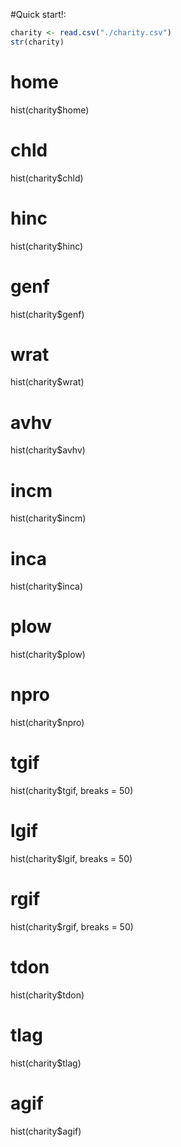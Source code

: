 #Quick start!:

```r
charity <- read.csv("./charity.csv")
str(charity)
```

# home
hist(charity$home)

# chld
hist(charity$chld)

# hinc
hist(charity$hinc)

# genf
hist(charity$genf)

# wrat
hist(charity$wrat)

# avhv
hist(charity$avhv)

# incm
hist(charity$incm)

# inca
hist(charity$inca)

# plow
hist(charity$plow)

# npro
hist(charity$npro)

# tgif
hist(charity$tgif, breaks = 50)

# lgif
hist(charity$lgif, breaks = 50)

# rgif
hist(charity$rgif, breaks = 50)

# tdon
hist(charity$tdon)

# tlag
hist(charity$tlag)

# agif
hist(charity$agif)

